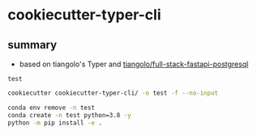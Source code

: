 # cookiecutter-typer-cli

## summary

- based on tiangolo's Typer and [tiangolo/full-stack-fastapi-postgresql](https://github.com/tiangolo/full-stack-fastapi-postgresql)

`test`

```bash
cookiecutter cookiecutter-typer-cli/ -o test -f --no-input

conda env remove -n test
conda create -n test python=3.8 -y
python -m pip install -e .
```
